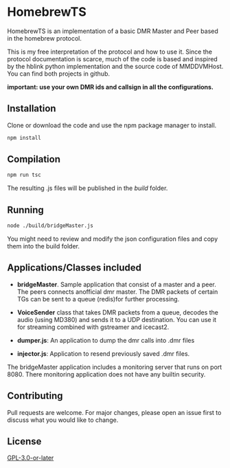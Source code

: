 # HomebrewTS

HomebrewTS is an implementation of a basic DMR Master and Peer based in the homebrew protocol. 

This is my free interpretation of the protocol and how to use it. Since the protocol documentation is scarce, much of the code is based and inspired by the hblink python implementation and the source code of MMDDVMHost. You can find both projects in github.

**important: use your own DMR ids and callsign in all the configurations.**

## Installation

Clone or download the code and use the npm package manager to install.

```bash
npm install
```

## Compilation

```bash
npm run tsc
```

The resulting .js files will be published in the *build* folder.

## Running

```bash
node ./build/bridgeMaster.js
```

You might need to review and modify the json configuration files and copy them into the build folder.

## Applications/Classes included

* **bridgeMaster**. Sample application that consist of a master and a peer. The peers connects anofficial dmr master. The DMR packets of certain TGs can be sent to a queue (redis)for further processing.

* **VoiceSender** class that takes DMR packets from a queue, decodes the audio (using MD380) and sends it to a UDP destination. You can use it for streaming combined with gstreamer and icecast2.

* **dumper.js**: An application to dump the dmr calls into .dmr files

* **injector.js**: Application to resend previously saved .dmr files.

The bridgeMaster application includes a monitoring server that runs on port 8080. There monitoring application does not have any builtin security. 


## Contributing
Pull requests are welcome. For major changes, please open an issue first to discuss what you would like to change.

## License
[GPL-3.0-or-later](https://choosealicense.com/licenses/gpl-3.0/)